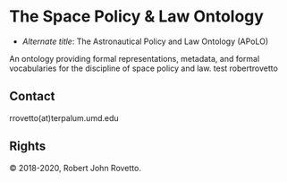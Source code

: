 # The Space Policy & Law Ontology 
* _Alternate title_: The Astronautical Policy and Law Ontology (APoLO)

An ontology providing formal representations, metadata, and formal vocabularies for the discipline of space policy and law.
test robertrovetto

## Contact
rrovetto(at)terpalum.umd.edu

## Rights
© 2018-2020, Robert John Rovetto.

